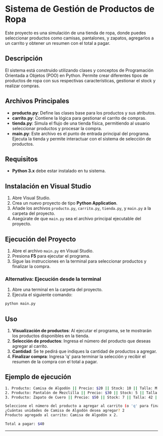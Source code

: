 
# Sistema de Gestión de Productos de Ropa

Este proyecto es una simulación de una tienda de ropa, donde puedes seleccionar productos como camisas, pantalones, y zapatos, agregarlos a un carrito y obtener un resumen con el total a pagar.

## Descripción

El sistema está construido utilizando clases y conceptos de Programación Orientada a Objetos (POO) en Python. Permite crear diferentes tipos de productos de ropa con sus respectivas características, gestionar el stock y realizar compras.

## Archivos Principales

- **producto.py**: Define las clases base para los productos y sus atributos.
- **carrito.py**: Contiene la lógica para gestionar el carrito de compras.
- **tienda.py**: Simula el flujo de una tienda física, permitiendo al usuario seleccionar productos y procesar la compra.
- **main.py**: Este archivo es el punto de entrada principal del programa. Ejecuta la tienda y permite interactuar con el sistema de selección de productos.

## Requisitos

- **Python 3.x** debe estar instalado en tu sistema.

## Instalación en Visual Studio

1. Abre Visual Studio.
2. Crea un nuevo proyecto de tipo **Python Application**.
3. Añade los archivos `producto.py`, `carrito.py`, `tienda.py`, y `main.py` a la carpeta del proyecto.
4. Asegúrate de que `main.py` sea el archivo principal ejecutable del proyecto.

## Ejecución del Proyecto

1. Abre el archivo `main.py` en Visual Studio.
2. Presiona **F5** para ejecutar el programa.
3. Sigue las instrucciones en la terminal para seleccionar productos y finalizar la compra.

### Alternativa: Ejecución desde la terminal

1. Abre una terminal en la carpeta del proyecto.
2. Ejecuta el siguiente comando:

```bash
python main.py
```

## Uso

1. **Visualización de productos**: Al ejecutar el programa, se te mostrarán los productos disponibles en la tienda.
2. **Selección de productos**: Ingresa el número del producto que deseas agregar al carrito.
3. **Cantidad**: Se te pedirá que indiques la cantidad de productos a agregar.
4. **Finalizar compra**: Ingresa 'q' para terminar la selección y recibir el resumen de la compra con el total a pagar.

## Ejemplo de ejecución

```bash
1. Producto: Camisa de Algodón || Precio: $20 || Stock: 10 || Talla: M || Tipo de Tela: Algodón || Tipo de Cuello: Clásico
2. Producto: Pantalón de Mezclilla || Precio: $30 || Stock: 5 || Talla: L || Tipo de Tela: Denim || Largo: Corto
3. Producto: Zapato de Cuero || Precio: $50 || Stock: 7 || Talla: 42 || Tipo de Tela: Cuero

Seleccione el número del producto a agregar al carrito (o 'q' para finalizar): 1
¿Cuántas unidades de Camisa de Algodón desea agregar? 2
Producto agregado al carrito: Camisa de Algodón x 2.

Total a pagar: $40
```

---
